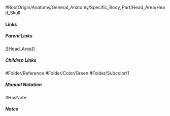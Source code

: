 #RootOrigin/Anatomy/General_Anatomy/Specific_Body_Part/Head_Area/Head_Skull
#### Links
##### Parent Links
[[Head_Area]]
##### Children Links
#Folder/Reference
#Folder/Color/Green
#Folder/Subcolor/1
##### Manual Notation

#HasNote
##### Notes